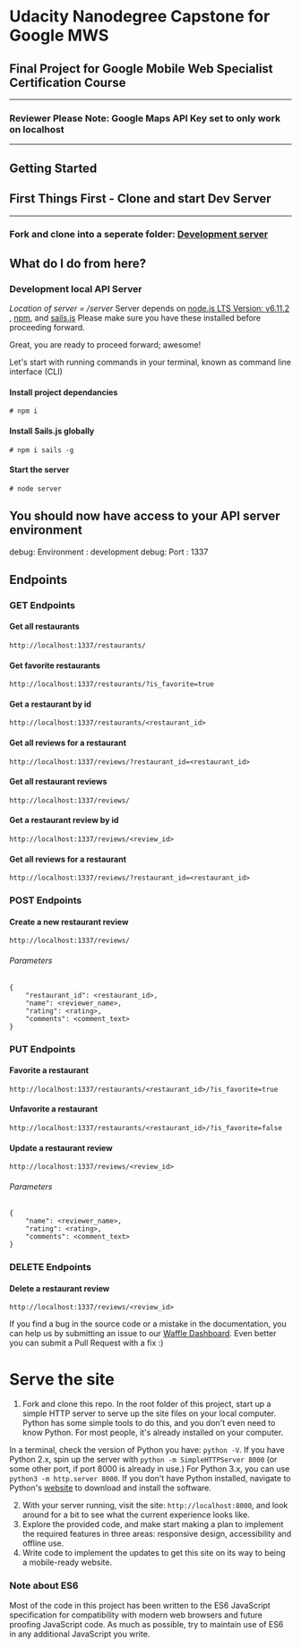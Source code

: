 # Udacity Nanodegree Capstone for Google MWS

## Final Project for Google Mobile Web Specialist Certification Course

---

### Reviewer Please Note: Google Maps API Key set to only work on localhost

---

## Getting Started

## First Things First - Clone and start Dev Server

---

### Fork and clone into a seperate folder: [Development server](https://github.com/LeeWarnock/mws-restaurant-stage-3)

###

## What do I do from here?

### Development local API Server

_Location of server = /server_
Server depends on [node.js LTS Version: v6.11.2 ](https://nodejs.org/en/download/), [npm](https://www.npmjs.com/get-npm), and [sails.js](http://sailsjs.com/)
Please make sure you have these installed before proceeding forward.

Great, you are ready to proceed forward; awesome!

Let's start with running commands in your terminal, known as command line interface (CLI)

#### Install project dependancies

```Install project dependancies
# npm i
```

#### Install Sails.js globally

```Install sails global
# npm i sails -g
```

#### Start the server

```Start server
# node server
```

## You should now have access to your API server environment

debug: Environment : development
debug: Port : 1337

## Endpoints

### GET Endpoints

#### Get all restaurants

```
http://localhost:1337/restaurants/
```

#### Get favorite restaurants

```
http://localhost:1337/restaurants/?is_favorite=true
```

#### Get a restaurant by id

```
http://localhost:1337/restaurants/<restaurant_id>
```

#### Get all reviews for a restaurant

```
http://localhost:1337/reviews/?restaurant_id=<restaurant_id>
```

#### Get all restaurant reviews

```
http://localhost:1337/reviews/
```

#### Get a restaurant review by id

```
http://localhost:1337/reviews/<review_id>
```

#### Get all reviews for a restaurant

```
http://localhost:1337/reviews/?restaurant_id=<restaurant_id>
```

### POST Endpoints

#### Create a new restaurant review

```
http://localhost:1337/reviews/
```

###### Parameters

```
{
    "restaurant_id": <restaurant_id>,
    "name": <reviewer_name>,
    "rating": <rating>,
    "comments": <comment_text>
}
```

### PUT Endpoints

#### Favorite a restaurant

```
http://localhost:1337/restaurants/<restaurant_id>/?is_favorite=true
```

#### Unfavorite a restaurant

```
http://localhost:1337/restaurants/<restaurant_id>/?is_favorite=false
```

#### Update a restaurant review

```
http://localhost:1337/reviews/<review_id>
```

###### Parameters

```
{
    "name": <reviewer_name>,
    "rating": <rating>,
    "comments": <comment_text>
}
```

### DELETE Endpoints

#### Delete a restaurant review

```
http://localhost:1337/reviews/<review_id>
```

If you find a bug in the source code or a mistake in the documentation, you can help us by
submitting an issue to our [Waffle Dashboard](https://waffle.io/udacity/mwnd-issues). Even better you can submit a Pull Request with a fix :)

# Serve the site

1. Fork and clone this repo. In the root folder of this project, start up a simple HTTP server to serve up the site files on your local computer. Python has some simple tools to do this, and you don't even need to know Python. For most people, it's already installed on your computer.

In a terminal, check the version of Python you have: `python -V`. If you have Python 2.x, spin up the server with `python -m SimpleHTTPServer 8000` (or some other port, if port 8000 is already in use.) For Python 3.x, you can use `python3 -m http.server 8000`. If you don't have Python installed, navigate to Python's [website](https://www.python.org/) to download and install the software.

2. With your server running, visit the site: `http://localhost:8000`, and look around for a bit to see what the current experience looks like.
3. Explore the provided code, and make start making a plan to implement the required features in three areas: responsive design, accessibility and offline use.
4. Write code to implement the updates to get this site on its way to being a mobile-ready website.

### Note about ES6

Most of the code in this project has been written to the ES6 JavaScript specification for compatibility with modern web browsers and future proofing JavaScript code. As much as possible, try to maintain use of ES6 in any additional JavaScript you write.
